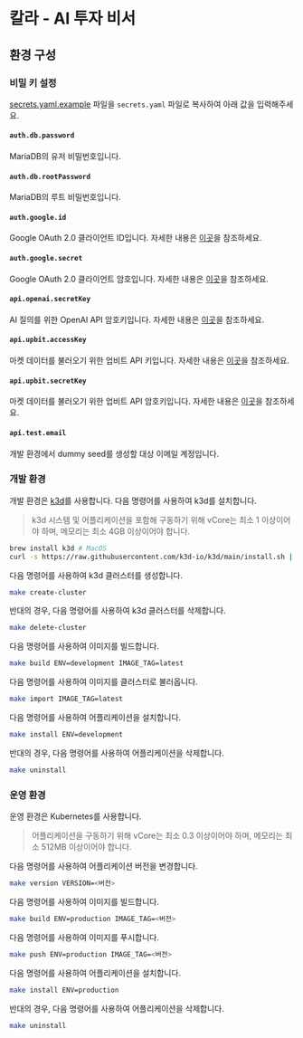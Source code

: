 # 칼라 - AI 투자 비서

## 환경 구성

### 비밀 키 설정

[secrets.yaml.example](secrets.yaml.example) 파일을 `secrets.yaml` 파일로 복사하여 아래 값을 입력해주세요.

#### `auth.db.password`

MariaDB의 유저 비밀번호입니다.

#### `auth.db.rootPassword`

MariaDB의 루트 비밀번호입니다.

#### `auth.google.id`

Google OAuth 2.0 클라이언트 ID입니다. 자세한 내용은 [이곳](https://developers.google.com/identity/protocols/oauth2/web-server?hl=ko)을 참조하세요.

#### `auth.google.secret`

Google OAuth 2.0 클라이언트 암호입니다. 자세한 내용은 [이곳](https://developers.google.com/identity/protocols/oauth2/web-server?hl=ko)을 참조하세요.

#### `api.openai.secretKey`

AI 질의를 위한 OpenAI API 암호키입니다. 자세한 내용은 [이곳](https://platform.openai.com/docs/quickstart)을 참조하세요.

#### `api.upbit.accessKey`

마켓 데이터를 불러오기 위한 업비트 API 키입니다. 자세한 내용은 [이곳](https://upbit.com/service_center/open_api_guide)을 참조하세요.

#### `api.upbit.secretKey`

마켓 데이터를 불러오기 위한 업비트 API 암호키입니다. 자세한 내용은 [이곳](https://upbit.com/service_center/open_api_guide)을 참조하세요.

#### `api.test.email`

개발 환경에서 dummy seed를 생성할 대상 이메일 계정입니다.

### 개발 환경

개발 환경은 [k3d](https://k3d.io/)를 사용합니다. 다음 명령어를 사용하여 k3d를 설치합니다.

> k3d 시스템 및 어플리케이션을 포함해 구동하기 위해 vCore는 최소 1 이상이어야 하며, 메모리는 최소 4GB 이상이어야 합니다.

```bash
brew install k3d # MacOS
curl -s https://raw.githubusercontent.com/k3d-io/k3d/main/install.sh | bash # Linux
```

다음 명령어를 사용하여 k3d 클러스터를 생성합니다.

```bash
make create-cluster
```

반대의 경우, 다음 명령어를 사용하여 k3d 클러스터를 삭제합니다.

```bash
make delete-cluster
```

다음 명령어를 사용하여 이미지를 빌드합니다.

```bash
make build ENV=development IMAGE_TAG=latest
```

다음 명령어를 사용하여 이미지를 클러스터로 불러옵니다.

```bash
make import IMAGE_TAG=latest
```

다음 명령어를 사용하여 어플리케이션을 설치합니다.

```bash
make install ENV=development
```

반대의 경우, 다음 명령어를 사용하여 어플리케이션을 삭제합니다.

```bash
make uninstall
```

### 운영 환경

운영 환경은 Kubernetes를 사용합니다.

> 어플리케이션을 구동하기 위해 vCore는 최소 0.3 이상이어야 하며, 메모리는 최소 512MB 이상이어야 합니다.

다음 명령어를 사용하여 어플리케이션 버전을 변경합니다.

```bash
make version VERSION=<버전>
```

다음 명령어를 사용하여 이미지를 빌드합니다.

```bash
make build ENV=production IMAGE_TAG=<버전>
```

다음 명령어를 사용하여 이미지를 푸시합니다.

```bash
make push ENV=production IMAGE_TAG=<버전>
```

다음 명령어를 사용하여 어플리케이션을 설치합니다.

```bash
make install ENV=production
```

반대의 경우, 다음 명령어를 사용하여 어플리케이션을 삭제합니다.

```bash
make uninstall
```

